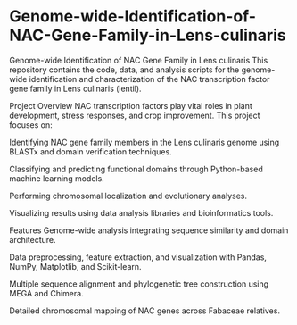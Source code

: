 # Genome-wide-Identification-of-NAC-Gene-Family-in-Lens-culinaris
Genome-wide Identification of NAC Gene Family in Lens culinaris
This repository contains the code, data, and analysis scripts for the genome-wide identification and characterization of the NAC transcription factor gene family in Lens culinaris (lentil).

Project Overview
NAC transcription factors play vital roles in plant development, stress responses, and crop improvement. This project focuses on:

Identifying NAC gene family members in the Lens culinaris genome using BLASTx and domain verification techniques.

Classifying and predicting functional domains through Python-based machine learning models.

Performing chromosomal localization and evolutionary analyses.

Visualizing results using data analysis libraries and bioinformatics tools.

Features
Genome-wide analysis integrating sequence similarity and domain architecture.

Data preprocessing, feature extraction, and visualization with Pandas, NumPy, Matplotlib, and Scikit-learn.

Multiple sequence alignment and phylogenetic tree construction using MEGA and Chimera.

Detailed chromosomal mapping of NAC genes across Fabaceae relatives.

